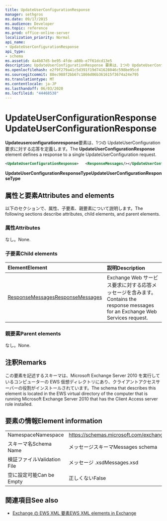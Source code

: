```yaml
---
title: UpdateUserConfigurationResponse
manager: sethgros
ms.date: 09/17/2015
ms.audience: Developer
ms.topic: reference
ms.prod: office-online-server
localization_priority: Normal
api_name:
- UpdateUserConfigurationResponse
api_type:
- schema
ms.assetid: 4a4b87d5-be95-4fde-a80b-e7f61dcd13e5
description: UpdateUserConfigurationResponse 要素は、1つの UpdateUserConfiguration 要求に対する応答を定義します。
ms.openlocfilehash: e2f9f279a41c5d391f19d741628046c598be95cd
ms.sourcegitcommit: 88ec988f2bb67c1866d06b361615f3674a24e795
ms.translationtype: MT
ms.contentlocale: ja-JP
ms.lasthandoff: 06/03/2020
ms.locfileid: "44468538"
---
```

# <a name="updateuserconfigurationresponse"></a><span data-ttu-id="98180-103">UpdateUserConfigurationResponse</span><span class="sxs-lookup"><span data-stu-id="98180-103">UpdateUserConfigurationResponse</span></span>

<span data-ttu-id="98180-104">**Updateuserconfigurationresponse**要素は、1つの UpdateUserConfiguration 要求に対する応答を定義します。</span><span class="sxs-lookup"><span data-stu-id="98180-104">The **UpdateUserConfigurationResponse** element defines a response to a single UpdateUserConfiguration request.</span></span> 
  
```xml
<UpdateUserConfigurationResponse>   <ResponseMessages/></UpdateUserConfigurationResponse>
```

 <span data-ttu-id="98180-105">**UpdateUserConfigurationResponseType**</span><span class="sxs-lookup"><span data-stu-id="98180-105">**UpdateUserConfigurationResponseType**</span></span>
## <a name="attributes-and-elements"></a><span data-ttu-id="98180-106">属性と要素</span><span class="sxs-lookup"><span data-stu-id="98180-106">Attributes and elements</span></span>

<span data-ttu-id="98180-107">以下のセクションで、属性、子要素、親要素について説明します。</span><span class="sxs-lookup"><span data-stu-id="98180-107">The following sections describe attributes, child elements, and parent elements.</span></span>
  
### <a name="attributes"></a><span data-ttu-id="98180-108">属性</span><span class="sxs-lookup"><span data-stu-id="98180-108">Attributes</span></span>

<span data-ttu-id="98180-109">なし。</span><span class="sxs-lookup"><span data-stu-id="98180-109">None.</span></span>
  
### <a name="child-elements"></a><span data-ttu-id="98180-110">子要素</span><span class="sxs-lookup"><span data-stu-id="98180-110">Child elements</span></span>

|<span data-ttu-id="98180-111">**Element**</span><span class="sxs-lookup"><span data-stu-id="98180-111">**Element**</span></span>|<span data-ttu-id="98180-112">**説明**</span><span class="sxs-lookup"><span data-stu-id="98180-112">**Description**</span></span>|
|:-----|:-----|
|[<span data-ttu-id="98180-113">ResponseMessages</span><span class="sxs-lookup"><span data-stu-id="98180-113">ResponseMessages</span></span>](responsemessages.md) <br/> |<span data-ttu-id="98180-114">Exchange Web サービス要求に対する応答メッセージを含みます。</span><span class="sxs-lookup"><span data-stu-id="98180-114">Contains the response messages for an Exchange Web Services request.</span></span>  <br/> |
   
### <a name="parent-elements"></a><span data-ttu-id="98180-115">親要素</span><span class="sxs-lookup"><span data-stu-id="98180-115">Parent elements</span></span>

<span data-ttu-id="98180-116">なし。</span><span class="sxs-lookup"><span data-stu-id="98180-116">None.</span></span>
  
## <a name="remarks"></a><span data-ttu-id="98180-117">注釈</span><span class="sxs-lookup"><span data-stu-id="98180-117">Remarks</span></span>

<span data-ttu-id="98180-118">この要素を記述するスキーマは、Microsoft Exchange Server 2010 を実行しているコンピューターの EWS 仮想ディレクトリにあり、クライアントアクセスサーバーの役割がインストールされています。</span><span class="sxs-lookup"><span data-stu-id="98180-118">The schema that describes this element is located in the EWS virtual directory of the computer that is running Microsoft Exchange Server 2010 that has the Client Access server role installed.</span></span>
  
## <a name="element-information"></a><span data-ttu-id="98180-119">要素の情報</span><span class="sxs-lookup"><span data-stu-id="98180-119">Element information</span></span>

|||
|:-----|:-----|
|<span data-ttu-id="98180-120">Namespace</span><span class="sxs-lookup"><span data-stu-id="98180-120">Namespace</span></span>  <br/> |https://schemas.microsoft.com/exchange/services/2006/messages  <br/> |
|<span data-ttu-id="98180-121">スキーマ名</span><span class="sxs-lookup"><span data-stu-id="98180-121">Schema Name</span></span>  <br/> |<span data-ttu-id="98180-122">メッセージスキーマ</span><span class="sxs-lookup"><span data-stu-id="98180-122">Messages schema</span></span>  <br/> |
|<span data-ttu-id="98180-123">検証ファイル</span><span class="sxs-lookup"><span data-stu-id="98180-123">Validation File</span></span>  <br/> |<span data-ttu-id="98180-124">メッセージ .xsd</span><span class="sxs-lookup"><span data-stu-id="98180-124">Messages.xsd</span></span>  <br/> |
|<span data-ttu-id="98180-125">空に設定可能</span><span class="sxs-lookup"><span data-stu-id="98180-125">Can be Empty</span></span>  <br/> |<span data-ttu-id="98180-126">正しくない</span><span class="sxs-lookup"><span data-stu-id="98180-126">False</span></span>  <br/> |
   
## <a name="see-also"></a><span data-ttu-id="98180-127">関連項目</span><span class="sxs-lookup"><span data-stu-id="98180-127">See also</span></span>



- [<span data-ttu-id="98180-128">Exchange の EWS XML 要素</span><span class="sxs-lookup"><span data-stu-id="98180-128">EWS XML elements in Exchange</span></span>](ews-xml-elements-in-exchange.md)

